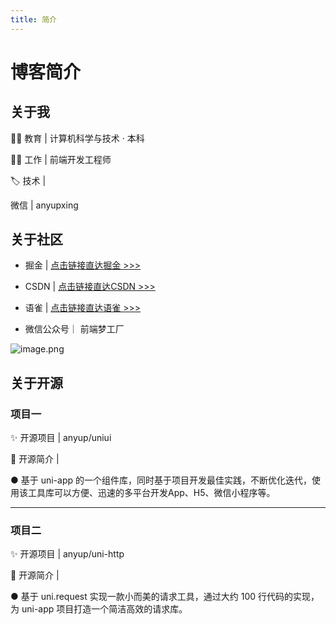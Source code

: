 ```yaml
---
title: 简介
---
```


# 博客简介

## 关于我

👨‍🎓 教育 |  计算机科学与技术 · 本科

👨‍💻 工作 |  前端开发工程师

🏷️ 技术 | <Badge type="tip" text="Vue.js" /> <Badge type="tip" text="Angular.js" /> <Badge type="tip" text="JavaScript" /> <Badge type="tip" text="uni-app" />

<custom-icon name="weixin" size="20px" color="#00b066" /> 微信 |  anyupxing


## 关于社区

- <custom-icon name="juejin" size="20px" color="#0077f7" /> 掘金 |  [点击链接直达掘金 >>>](https://juejin.cn/user/4230576472589976/posts)

- <custom-icon name="csdn" size="20px" color="#ff4b30" /> CSDN |  [点击链接直达CSDN >>>](https://blog.csdn.net/qq_24956515)

- <custom-icon name="yuque" size="20px" color="#00b066" /> 语雀 |  [点击链接直达语雀 >>>](https://www.yuque.com/anyup)

- <custom-icon name="weixingongzhonghao" size="22px" color="#00b066" /> 微信公众号｜ 前端梦工厂

![image.png](https://cdn.nlark.com/yuque/0/2024/png/756043/1711511212734-584243f5-cdef-4f0d-8758-392b2b743b87.png?x-oss-process=image%2Fformat%2Cwebp)


## 关于开源

### 项目一

✨ 开源项目 |  anyup/uniui

🌟 开源简介 |  

● 基于 uni-app 的一个组件库，同时基于项目开发最佳实践，不断优化迭代，使用该工具库可以方便、迅速的多平台开发App、H5、微信小程序等。

---

### 项目二

✨ 开源项目 |  anyup/uni-http

🌟 开源简介 |  

● 基于 uni.request 实现一款小而美的请求工具，通过大约 100 行代码的实现，为 uni-app 项目打造一个简洁高效的请求库。